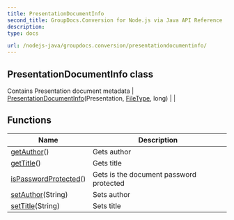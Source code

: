 ```yaml
---
title: PresentationDocumentInfo
second_title: GroupDocs.Conversion for Node.js via Java API Reference
description: 
type: docs

url: /nodejs-java/groupdocs.conversion/presentationdocumentinfo/
---
```


## PresentationDocumentInfo class
Contains Presentation document metadata
| [PresentationDocumentInfo](presentationdocumentinfo)(Presentation, [FileType](../filetype), long) |  |

## Functions

| Name | Description |
| --- | --- |
| [getAuthor](getauthor)() | Gets author |
| [getTitle](gettitle)() | Gets title |
| [isPasswordProtected](ispasswordprotected)() | Gets is the document password protected |
| [setAuthor](setauthor)(String) | Sets author |
| [setTitle](settitle)(String) | Sets title |
